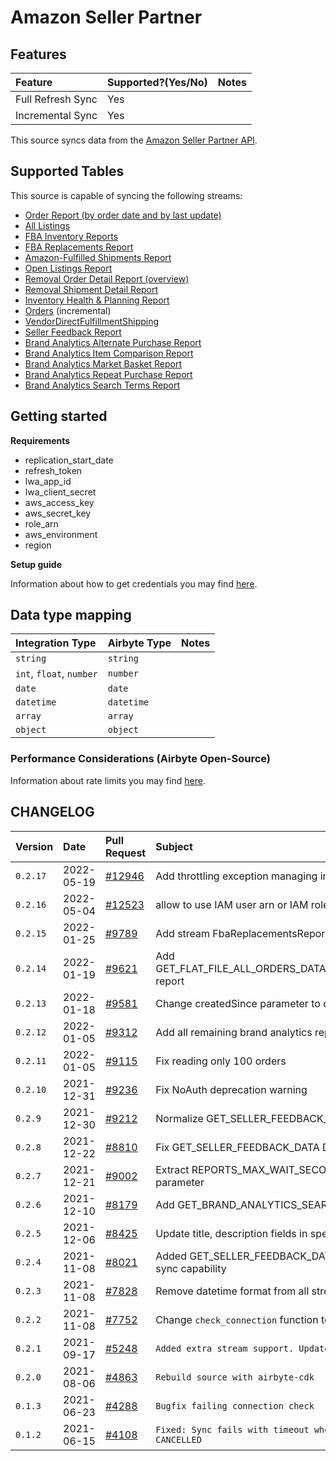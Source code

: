 # Amazon Seller Partner

## Features

| Feature           | Supported?\(Yes/No\) | Notes |
| :---------------- | :------------------- | :---- |
| Full Refresh Sync | Yes                  |       |
| Incremental Sync  | Yes                  |       |

This source syncs data from the [Amazon Seller Partner API](https://github.com/amzn/selling-partner-api-docs/blob/main/guides/en-US/developer-guide/SellingPartnerApiDeveloperGuide.md).

## Supported Tables

This source is capable of syncing the following streams:

- [Order Report (by order date and by last update)](https://sellercentral.amazon.com/gp/help/help.html?itemID=201648780)
- [All Listings](https://github.com/amzn/selling-partner-api-docs/blob/main/references/reports-api/reporttype-values.md#inventory-reports)
- [FBA Inventory Reports](https://sellercentral.amazon.com/gp/help/200740930)
- [FBA Replacements Report](https://sellercentral.amazon.com/help/hub/reference/200453300)
- [Amazon-Fulfilled Shipments Report](https://sellercentral.amazon.com/gp/help/help.html?itemID=200453120)
- [Open Listings Report](https://github.com/amzn/selling-partner-api-docs/blob/main/references/reports-api/reporttype-values.md#inventory-reports)
- [Removal Order Detail Report (overview)](https://sellercentral.amazon.com/gp/help/help.html?itemID=200989110)
- [Removal Shipment Detail Report](https://sellercentral.amazon.com/gp/help/help.html?itemID=200989100)
- [Inventory Health & Planning Report](https://github.com/amzn/selling-partner-api-docs/blob/main/references/reports-api/reporttype-values.md#vendor-retail-analytics-reports)
- [Orders](https://github.com/amzn/selling-partner-api-docs/blob/main/references/orders-api/ordersV0.md) \(incremental\)
- [VendorDirectFulfillmentShipping](https://github.com/amzn/selling-partner-api-docs/blob/main/references/vendor-direct-fulfillment-shipping-api/vendorDirectFulfillmentShippingV1.md)
- [Seller Feedback Report](https://github.com/amzn/selling-partner-api-docs/blob/main/references/reports-api/reporttype-values.md#performance-reports)
- [Brand Analytics Alternate Purchase Report](https://github.com/amzn/selling-partner-api-docs/blob/main/references/reports-api/reporttype-values.md#brand-analytics-reports)
- [Brand Analytics Item Comparison Report](https://github.com/amzn/selling-partner-api-docs/blob/main/references/reports-api/reporttype-values.md#brand-analytics-reports)
- [Brand Analytics Market Basket Report](https://github.com/amzn/selling-partner-api-docs/blob/main/references/reports-api/reporttype-values.md#brand-analytics-reports)
- [Brand Analytics Repeat Purchase Report](https://github.com/amzn/selling-partner-api-docs/blob/main/references/reports-api/reporttype-values.md#brand-analytics-reports)
- [Brand Analytics Search Terms Report](https://github.com/amzn/selling-partner-api-docs/blob/main/references/reports-api/reporttype-values.md#brand-analytics-reports)

## Getting started

**Requirements**

- replication_start_date
- refresh_token
- lwa_app_id
- lwa_client_secret
- aws_access_key
- aws_secret_key
- role_arn
- aws_environment
- region

**Setup guide**

Information about how to get credentials you may find [here](https://github.com/amzn/selling-partner-api-docs/blob/main/guides/en-US/developer-guide/SellingPartnerApiDeveloperGuide.md).

## Data type mapping

| Integration Type         | Airbyte Type | Notes |
| :----------------------- | :----------- | :---- |
| `string`                 | `string`     |       |
| `int`, `float`, `number` | `number`     |       |
| `date`                   | `date`       |       |
| `datetime`               | `datetime`   |       |
| `array`                  | `array`      |       |
| `object`                 | `object`     |       |

### Performance Considerations (Airbyte Open-Source)

Information about rate limits you may find [here](https://github.com/amzn/selling-partner-api-docs/blob/main/guides/en-US/usage-plans-rate-limits/Usage-Plans-and-Rate-Limits.md).

## CHANGELOG

| Version  | Date       | Pull Request                                             | Subject                                                                |
|:---------|:-----------|:---------------------------------------------------------|:-----------------------------------------------------------------------|
| `0.2.17` | 2022-05-19 | [\#12946](https://github.com/airbytehq/airbyte/pull/12946)| Add throttling exception managing in Orders streams                    |
| `0.2.16` | 2022-05-04 | [\#12523](https://github.com/airbytehq/airbyte/pull/12523)| allow to use IAM user arn or IAM role arn                              |
| `0.2.15` | 2022-01-25 | [\#9789](https://github.com/airbytehq/airbyte/pull/9789) | Add stream FbaReplacementsReports                                      |
| `0.2.14` | 2022-01-19 | [\#9621](https://github.com/airbytehq/airbyte/pull/9621) | Add GET_FLAT_FILE_ALL_ORDERS_DATA_BY_LAST_UPDATE_GENERAL report        |
| `0.2.13` | 2022-01-18 | [\#9581](https://github.com/airbytehq/airbyte/pull/9581) | Change createdSince parameter to dataStartTime                         |
| `0.2.12` | 2022-01-05 | [\#9312](https://github.com/airbytehq/airbyte/pull/9312) | Add all remaining brand analytics report streams                       |
| `0.2.11` | 2022-01-05 | [\#9115](https://github.com/airbytehq/airbyte/pull/9115) | Fix reading only 100 orders                                            |
| `0.2.10` | 2021-12-31 | [\#9236](https://github.com/airbytehq/airbyte/pull/9236) | Fix NoAuth deprecation warning                                         |
| `0.2.9`  | 2021-12-30 | [\#9212](https://github.com/airbytehq/airbyte/pull/9212) | Normalize GET_SELLER_FEEDBACK_DATA header field names                  |
| `0.2.8`  | 2021-12-22 | [\#8810](https://github.com/airbytehq/airbyte/pull/8810) | Fix GET_SELLER_FEEDBACK_DATA Date cursor field format                  |
| `0.2.7`  | 2021-12-21 | [\#9002](https://github.com/airbytehq/airbyte/pull/9002) | Extract REPORTS_MAX_WAIT_SECONDS to configurable parameter             |
| `0.2.6`  | 2021-12-10 | [\#8179](https://github.com/airbytehq/airbyte/pull/8179) | Add GET_BRAND_ANALYTICS_SEARCH_TERMS_REPORT report                     |
| `0.2.5`  | 2021-12-06 | [\#8425](https://github.com/airbytehq/airbyte/pull/8425) | Update title, description fields in spec                               |
| `0.2.4`  | 2021-11-08 | [\#8021](https://github.com/airbytehq/airbyte/pull/8021) | Added GET_SELLER_FEEDBACK_DATA report with incremental sync capability |
| `0.2.3`  | 2021-11-08 | [\#7828](https://github.com/airbytehq/airbyte/pull/7828) | Remove datetime format from all streams                                |
| `0.2.2`  | 2021-11-08 | [\#7752](https://github.com/airbytehq/airbyte/pull/7752) | Change `check_connection` function to use stream Orders                |
| `0.2.1`  | 2021-09-17 | [\#5248](https://github.com/airbytehq/airbyte/pull/5248) | `Added extra stream support. Updated reports streams logics`           |
| `0.2.0`  | 2021-08-06 | [\#4863](https://github.com/airbytehq/airbyte/pull/4863) | `Rebuild source with airbyte-cdk`                                      |
| `0.1.3`  | 2021-06-23 | [\#4288](https://github.com/airbytehq/airbyte/pull/4288) | `Bugfix failing connection check`                                      |
| `0.1.2`  | 2021-06-15 | [\#4108](https://github.com/airbytehq/airbyte/pull/4108) | `Fixed: Sync fails with timeout when create report is CANCELLED`       |
